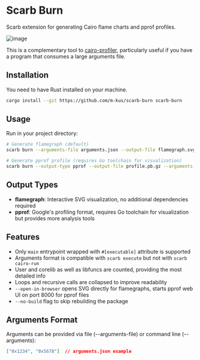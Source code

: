 # Scarb Burn

Scarb extension for generating Cairo flame charts and pprof profiles.

![image](https://github.com/user-attachments/assets/c94e3660-1c53-479b-b3b0-ad363cdb01fc)

This is a complementary tool to [cairo-profiler](https://github.com/software-mansion/cairo-profiler), particularly useful if you have a program that consumes a large arguments file.

## Installation

You need to have Rust installed on your machine.

```bash
cargo install --git https://github.com/m-kus/scarb-burn scarb-burn
```

## Usage

Run in your project directory:

```bash
# Generate flamegraph (default)
scarb burn --arguments-file arguments.json --output-file flamegraph.svg --open-in-browser

# Generate pprof profile (requires Go toolchain for visualization)
scarb burn --output-type pprof --output-file profile.pb.gz --arguments-file arguments.json --open-in-browser
```

## Output Types

- **flamegraph**: Interactive SVG visualization, no additional dependencies required
- **pprof**: Google's profiling format, requires Go toolchain for visualization but provides more analysis tools

## Features

- Only `main` entrypoint wrapped with `#[executable]` attribute is supported
- Arguments format is compatible with `scarb execute` but not with `scarb cairo-run`
- User and corelib as well as libfuncs are counted, providing the most detailed info
- Loops and recursive calls are collapsed to improve readability
- `--open-in-browser` opens SVG directly for flamegraphs, starts pprof web UI on port 8000 for pprof files
- `--no-build` flag to skip rebuilding the package

## Arguments Format

Arguments can be provided via file (--arguments-file) or command line (--arguments):
```json
["0x1234", "0x5678"]  // arguments.json example
```
